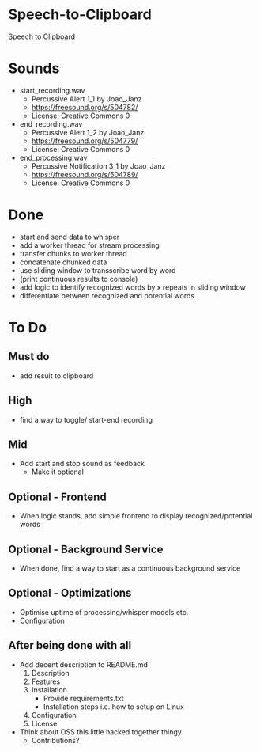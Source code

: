 # Speech-to-Clipboard
Speech to Clipboard

# Sounds
- start_recording.wav 
    - Percussive Alert 1_1 by Joao_Janz
    - https://freesound.org/s/504782/
    - License: Creative Commons 0
- end_recording.wav
    - Percussive Alert 1_2 by Joao_Janz
    - https://freesound.org/s/504779/
    - License: Creative Commons 0
- end_processing.wav
    - Percussive Notification 3_1 by Joao_Janz
    - https://freesound.org/s/504789/
    - License: Creative Commons 0

# Done
- start and send data to whisper
- add a worker thread for stream processing
- transfer chunks to worker thread
- concatenate chunked data
- use sliding window to transscribe word by word
- (print continuous results to console)
- add logic to identify recognized words by x repeats in sliding window
- differentiate between recognized and potential words

# To Do
## Must do
- add result to clipboard

## High
- find a way to toggle/ start-end recording

## Mid
- Add start and stop sound as feedback
    - Make it optional

## Optional - Frontend
- When logic stands, add simple frontend to display recognized/potential words

## Optional - Background Service
- When done, find a way to start as a continuous background service

## Optional - Optimizations
- Optimise uptime of processing/whisper models etc.
- Configuration

## After being done with all
- Add decent description to README.md
    1. Description
    2. Features
    3. Installation
        - Provide requirements.txt
        - Installation steps i.e. how to setup on Linux
    4. Configuration
    5. License
- Think about OSS this little hacked together thingy
    - Contributions?


